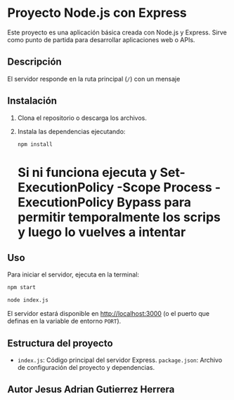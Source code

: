 # Proyecto Node.js con Express

Este proyecto es una aplicación básica creada con Node.js y Express. Sirve como punto de partida para desarrollar aplicaciones web o APIs.

## Descripción

El servidor responde en la ruta principal (`/`) con un mensaje

## Instalación

1. Clona el repositorio o descarga los archivos.
2. Instala las dependencias ejecutando:

   ```sh
   npm install
   ```
   # Si ni funciona ejecuta  y Set-ExecutionPolicy -Scope Process -ExecutionPolicy Bypass para permitir temporalmente los scrips y luego lo vuelves a intentar

## Uso

Para iniciar el servidor, ejecuta en la terminal:

```sh
npm start
```

```sh
node index.js
```

El servidor estará disponible en [http://localhost:3000](http://localhost:3000) (o el puerto que definas en la variable de entorno `PORT`).

## Estructura del proyecto
- `index.js`: Código principal del servidor Express.
`package.json`: Archivo de configuración del proyecto y dependencias.

## Autor Jesus Adrian Gutierrez Herrera

